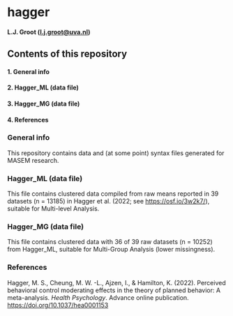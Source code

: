 # hagger
#### L.J. Groot (l.j.groot@uva.nl)

## Contents of this repository
#### 1. General info
#### 2. Hagger_ML (data file)
#### 3. Hagger_MG (data file)
#### 4. References

### General info
This repository contains data and (at some point) syntax files generated for MASEM research. 
### Hagger_ML (data file)
This file contains clustered data compiled from raw means reported in 39 datasets (n =  13185) in Hagger et al. (2022; see https://osf.io/3w2k7/), suitable for Multi-level Analysis.
### Hagger_MG (data file)
This file contains clustered data with 36 of 39 raw datasets (n = 10252) from Hagger_ML, suitable for Multi-Group Analysis (lower missingness).

### References
Hagger, M. S., Cheung, M. W. -L., Ajzen, I., & Hamilton, K. (2022). Perceived behavioral control moderating effects in the theory of planned behavior: A meta-analysis. *Health Psychology*. Advance online publication. https://doi.org/10.1037/hea0001153

